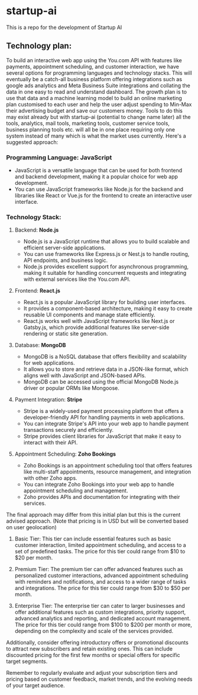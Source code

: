 # startup-ai
This is a repo for the development of Startup AI

## Technology plan:
To build an interactive web app using the You.com API with features like payments, appointment scheduling, and customer interaction, we have several options for programming languages and technology stacks. This will eventually be a catch-all business platform offering integrations such as google ads analytics and Meta Business Suite integrations and collating the data in one easy to read and understand dashboard. The growth plan is to use that data and a machine learning model to build an online marketing plan customised to each user and help the user adjust spending to Min-Max their advertising budget and save our customers money. Tools to do this may exist already but with startup-ai (potential to change name later) all the tools, analytics, mail tools, marketing tools, customer service tools, business planning tools etc. will all be in one place requiring only one system instead of many which is what the market uses currently. Here's a suggested approach:

### Programming Language: **JavaScript**
- JavaScript is a versatile language that can be used for both frontend and backend development, making it a popular choice for web app development.
- You can use JavaScript frameworks like Node.js for the backend and libraries like React or Vue.js for the frontend to create an interactive user interface.

### Technology Stack:
1. Backend: **Node.js**
   - Node.js is a JavaScript runtime that allows you to build scalable and efficient server-side applications.
   - You can use frameworks like Express.js or Nest.js to handle routing, API endpoints, and business logic.
   - Node.js provides excellent support for asynchronous programming, making it suitable for handling concurrent requests and integrating with external services like the You.com API.

2. Frontend: **React.js**
   - React.js is a popular JavaScript library for building user interfaces.
   - It provides a component-based architecture, making it easy to create reusable UI components and manage state efficiently.
   - React.js works well with JavaScript frameworks like Next.js or Gatsby.js, which provide additional features like server-side rendering or static site generation.

3. Database: **MongoDB**
   - MongoDB is a NoSQL database that offers flexibility and scalability for web applications.
   - It allows you to store and retrieve data in a JSON-like format, which aligns well with JavaScript and JSON-based APIs.
   - MongoDB can be accessed using the official MongoDB Node.js driver or popular ORMs like Mongoose.

4. Payment Integration: **Stripe**
   - Stripe is a widely-used payment processing platform that offers a developer-friendly API for handling payments in web applications.
   - You can integrate Stripe's API into your web app to handle payment transactions securely and efficiently.
   - Stripe provides client libraries for JavaScript that make it easy to interact with their API.

5. Appointment Scheduling: **Zoho Bookings**
   - Zoho Bookings is an appointment scheduling tool that offers features like multi-staff appointments, resource management, and integration with other Zoho apps.
   - You can integrate Zoho Bookings into your web app to handle appointment scheduling and management.
   - Zoho provides APIs and documentation for integrating with their services.
  
The final approach may differ from this initial plan but this is the current advised approach. (Note that pricing is in USD but will be converted based on user geolocation)

1. Basic Tier: This tier can include essential features such as basic customer interaction, limited appointment scheduling, and access to a set of predefined tasks. The price for this tier could range from $10 to $20 per month.

2. Premium Tier: The premium tier can offer advanced features such as personalized customer interactions, advanced appointment scheduling with reminders and notifications, and access to a wider range of tasks and integrations. The price for this tier could range from $30 to $50 per month.

3. Enterprise Tier: The enterprise tier can cater to larger businesses and offer additional features such as custom integrations, priority support, advanced analytics and reporting, and dedicated account management. The price for this tier could range from $100 to $200 per month or more, depending on the complexity and scale of the services provided.

Additionally, consider offering introductory offers or promotional discounts to attract new subscribers and retain existing ones. This can include discounted pricing for the first few months or special offers for specific target segments.

Remember to regularly evaluate and adjust your subscription tiers and pricing based on customer feedback, market trends, and the evolving needs of your target audience.

